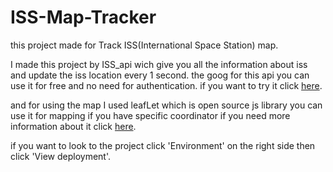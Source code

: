 # ISS-Map-Tracker
this project made for Track ISS(International Space Station) map.

I made this project by ISS_api wich give you all the information about iss and update the iss location every 1 second. the goog for this api you can use it for free and no need for authentication. if you want to try it click [here](https://wheretheiss.at/w/developer).


and for using the map I used leafLet which is open source js library you can use it for mapping if you have specific coordinator if you need more information about it click [here](https://leafletjs.com/index.html).

if you want to look to the project click 'Environment' on the right side then click 'View deployment'.
